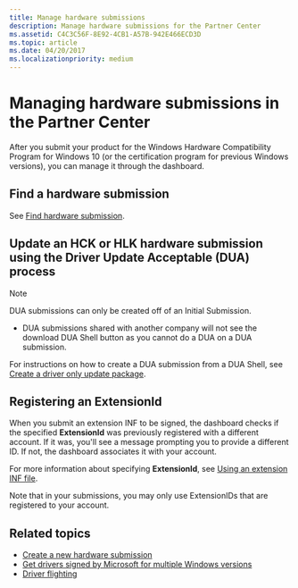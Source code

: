 ```yaml
---
title: Manage hardware submissions
description: Manage hardware submissions for the Partner Center
ms.assetid: C4C3C56F-8E92-4CB1-A57B-942E466ECD3D
ms.topic: article
ms.date: 04/20/2017
ms.localizationpriority: medium
---
```


# Managing hardware submissions in the Partner Center

After you submit your product for the Windows Hardware Compatibility Program for Windows 10 (or the certification program for previous Windows versions), you can manage it through the dashboard.

## Find a hardware submission

See [Find hardware submission](find-hardware-submission.md).

## Update an HCK or HLK hardware submission using the Driver Update Acceptable (DUA) process

> [!Note]
> DUA submissions can only be created off of an Initial Submission.
> - DUA submissions shared with another company will not see the download DUA Shell button as you cannot do a DUA on a DUA submission.

For instructions on how to create a DUA submission from a DUA Shell, see [Create a driver only update package](https://docs.microsoft.com/windows-hardware/test/hlk/user/create-a-driver-only-update-package).

## Registering an ExtensionId

When you submit an extension INF to be signed, the dashboard checks if the specified **ExtensionId** was previously registered with a different account.
If it was, you'll see a message prompting you to provide a different ID. If not, the dashboard associates it with your account.

For more information about specifying **ExtensionId**, see [Using an extension INF file](https://docs.microsoft.com/windows-hardware/drivers/install/using-an-extension-inf-file).

Note that in your submissions, you may only use ExtensionIDs that are registered to your account.

## Related topics

- [Create a new hardware submission](create-a-new-hardware-submission.md)
- [Get drivers signed by Microsoft for multiple Windows versions](get-drivers-signed-by-microsoft-for-multiple-windows-versions.md)
- [Driver flighting](driver-flighting.md)
